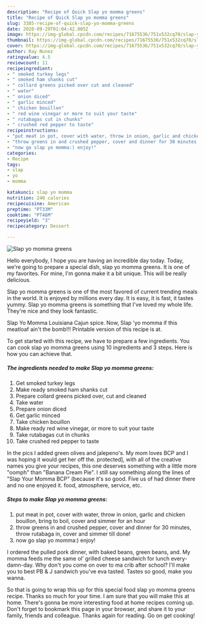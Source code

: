 ```yaml
---
description: "Recipe of Quick Slap yo momma greens"
title: "Recipe of Quick Slap yo momma greens"
slug: 3385-recipe-of-quick-slap-yo-momma-greens
date: 2020-09-29T01:04:42.805Z
image: https://img-global.cpcdn.com/recipes/71675536/751x532cq70/slap-yo-momma-greens-recipe-main-photo.jpg
thumbnail: https://img-global.cpcdn.com/recipes/71675536/751x532cq70/slap-yo-momma-greens-recipe-main-photo.jpg
cover: https://img-global.cpcdn.com/recipes/71675536/751x532cq70/slap-yo-momma-greens-recipe-main-photo.jpg
author: Ray Nunez
ratingvalue: 4.5
reviewcount: 11
recipeingredient:
- " smoked turkey legs"
- " smoked ham shanks cut"
- " collard greens picked over cut and cleaned"
- " water"
- " onion diced"
- " garlic minced"
- " chicken bouillon"
- " red wine vinegar or more to suit your taste"
- " rutabagas cut in chunks"
- " crushed red pepper to taste"
recipeinstructions:
- "put meat in pot, cover with water, throw in onion, garlic and chicken bouillon, bring to boil, cover and simmer for an hour"
- "throw greens in and crushed pepper, cover and dinner for 30 minutes, throw rutabaga in, cover and simmer till done!"
- "now go slap yo momma:) enjoy!"
categories:
- Recipe
tags:
- slap
- yo
- momma

katakunci: slap yo momma 
nutrition: 240 calories
recipecuisine: American
preptime: "PT33M"
cooktime: "PT46M"
recipeyield: "3"
recipecategory: Dessert

---
```



![Slap yo momma greens](https://img-global.cpcdn.com/recipes/71675536/751x532cq70/slap-yo-momma-greens-recipe-main-photo.jpg)

Hello everybody, I hope you are having an incredible day today. Today, we're going to prepare a special dish, slap yo momma greens. It is one of my favorites. For mine, I'm gonna make it a bit unique. This will be really delicious.

Slap yo momma greens is one of the most favored of current trending meals in the world. It is enjoyed by millions every day. It is easy, it is fast, it tastes yummy. Slap yo momma greens is something that I've loved my whole life. They're nice and they look fantastic.

Slap Yo Momma Louisiana Cajun spice. Now, Slap &#39;yo momma if this meatloaf ain&#39;t the bomb!!! Printable version of this recipe is at.


To get started with this recipe, we have to prepare a few ingredients. You can cook slap yo momma greens using 10 ingredients and 3 steps. Here is how you can achieve that.

<!--inarticleads1-->

##### The ingredients needed to make Slap yo momma greens:

1. Get  smoked turkey legs
1. Make ready  smoked ham shanks cut
1. Prepare  collard greens picked over, cut and cleaned
1. Take  water
1. Prepare  onion diced
1. Get  garlic minced
1. Take  chicken bouillon
1. Make ready  red wine vinegar, or more to suit your taste
1. Take  rutabagas cut in chunks
1. Take  crushed red pepper to taste


In the pics I added green olives and jalepeno&#39;s. My mom loves BCP and I was hoping it would get her off the. protected], with all of the creative names you give your recipes, this one deserves something with a little more &#34;oomph&#34; than &#34;Banana Cream Pie&#34;. I still say something along the lines of &#34;Slap Your Momma BCP&#34; (because it&#39;s so good. Five us of had dinner there and no one enjoyed it. food, atmosphere, service, etc. 

<!--inarticleads2-->

##### Steps to make Slap yo momma greens:

1. put meat in pot, cover with water, throw in onion, garlic and chicken bouillon, bring to boil, cover and simmer for an hour
1. throw greens in and crushed pepper, cover and dinner for 30 minutes, throw rutabaga in, cover and simmer till done!
1. now go slap yo momma:) enjoy!


I ordered the pulled pork dinner, with baked beans, green beans, and. My momma feeds me the same ol&#39; grilled cheese sandwich for lunch every-damn-day. Why don&#39;t you come on over to ma crib after school? I&#39;ll make you to best PB &amp; J sandwich you&#39;ve eva tasted. Tastes so good, make you wanna. 

So that is going to wrap this up for this special food slap yo momma greens recipe. Thanks so much for your time. I am sure that you will make this at home. There's gonna be more interesting food at home recipes coming up. Don't forget to bookmark this page in your browser, and share it to your family, friends and colleague. Thanks again for reading. Go on get cooking!
